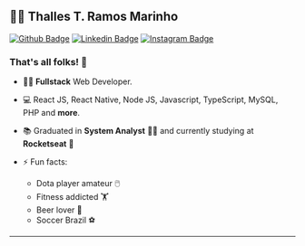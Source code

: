 

<!--
**sellhat/sellhat** is a ✨ _special_ ✨ repository because its `README.md` (this file) appears on your GitHub profile.
### Hi there 👋
Here are some ideas to get you started:

- 🔭 I’m currently working on ...
- 🌱 I’m currently learning ...
- 👯 I’m looking to collaborate on ...
- 🤔 I’m looking for help with ...
- 💬 Ask me about ...
- 📫 How to reach me: ...
- 😄 Pronouns: ...
- ⚡ Fun fact: ...
-->


## :man_technologist: Thalles T. Ramos Marinho

[![Github Badge](https://img.shields.io/badge/-Github-000?style=flat-square&logo=Github&logoColor=white&link=https://github.com/sellhat)](https://github.com/sellhat)
[![Linkedin Badge](https://img.shields.io/badge/-LinkedIn-blue?style=flat-square&logo=Linkedin&logoColor=white&link=https://www.linkedin.com/in/thalles-taywan-ramos-marinho-09571a49/)](https://www.linkedin.com/in/thalles-taywan-ramos-marinho-09571a49/)
[![Instagram Badge](https://img.shields.io/badge/-Instagram-BF008C?style=flat-square&logo=Instagram&logoColor=white&link=https://www.instagram.com/thallestaywan/)](https://www.instagram.com/thallestaywan/) 

### That's all folks! 👋

- :man_technologist: **Fullstack** Web Developer.
- 💻 React JS, React Native, Node JS, Javascript, TypeScript, MySQL, PHP and **more**.
- :books: Graduated in **System Analyst** :technologist: and currently studying at **Rocketseat** :rocket: 

- ⚡ Fun facts: 
  - Dota player amateur 🖱️
  - Fitness addicted 🏋️
  - Beer lover 🍺
  - Soccer Brazil ⚽

---
